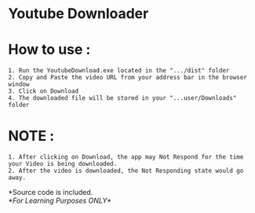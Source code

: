 # Youtube Downloader

# How to use : 
	1. Run the YoutubeDownload.exe located in the ".../dist" folder
	2. Copy and Paste the video URL from your address bar in the browser window
	3. Click on Download
	4. The downloaded file will be stored in your "...user/Downloads" folder

# NOTE :
	1. After clicking on Download, the app may Not Respond for the time your Video is being downloaded.
	2. After the video is downloaded, the Not Responding state would go away.
	
*Source code is included.<br>
*\*For Learning Purposes ONLY\**
